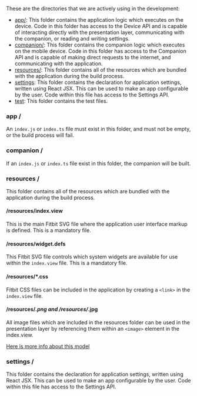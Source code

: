 These are the directories that we are actively using in the development:

+ [app/](./app/): This folder contains the application logic which executes on the device. Code in this folder has access to the Device API and is capable of interacting directly with the presentation layer, communicating with the companion, or reading and writing settings.
+ [companion/](./companion/): This folder contains the companion logic which executes on the mobile device. Code in this folder has access to the Companion API and is capable of making direct requests to the internet, and communicating with the application.
+ [resources/](./resources/): This folder contains all of the resources which are bundled with the application during the build process.
+ [settings](./settings/): This folder contains the declaration for application settings, written using React JSX. This can be used to make an app configurable by the user. Code within this file has access to the Settings API.
+ [test](./test/): This folder contains the test files.

### app /
An `index.js` or `index.ts` file must exist in this folder, and must not be empty, or the build process will fail.

### companion /

If an `index.js` or `index.ts` file exist in this folder, the companion will be built.

### resources /
This folder contains all of the resources which are bundled with the application during the build process.

#### /resources/index.view
This is the main Fitbit SVG file where the application user interface markup is defined. This is a mandatory file.

#### /resources/widget.defs
This Fitbit SVG file controls which system widgets are available for use within the `index.view` file. This is a mandatory file.

#### /resources/*.css
Fitbit CSS files can be included in the application by creating a `<link>` in the `index.view` file.

#### /resources/*.png and /resources/*.jpg
All image files which are included in the resources folder can be used in the presentation layer by referencing them within an `<image>` element in the index.view.

[Here is more info about this model](http://www.ibm.com/developerworks/java/library/j-dao/)

###  settings / 
This folder contains the declaration for application settings, written using React JSX. This can be used to make an app configurable by the user. Code within this file has access to the Settings API.